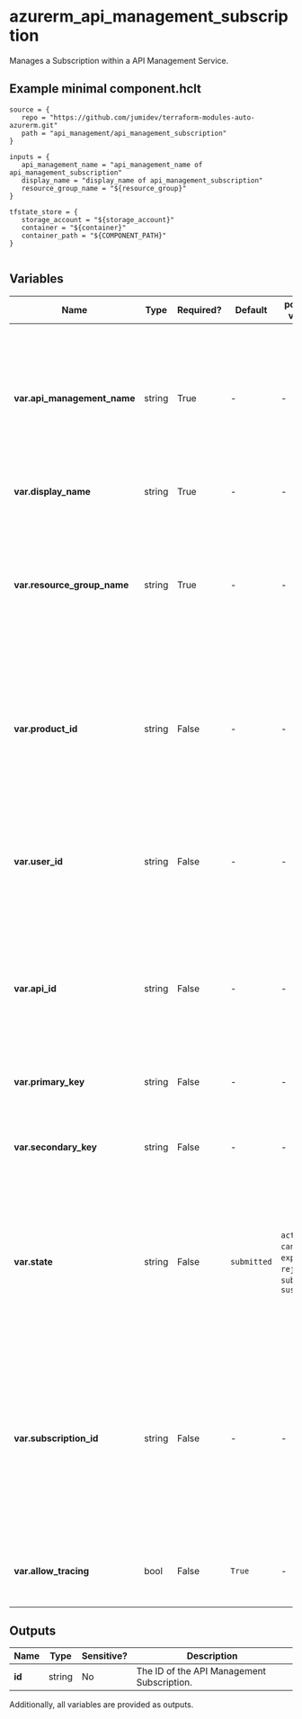 # azurerm_api_management_subscription

Manages a Subscription within a API Management Service.

## Example minimal component.hclt

```hcl
source = {
   repo = "https://github.com/jumidev/terraform-modules-auto-azurerm.git" 
   path = "api_management/api_management_subscription" 
}

inputs = {
   api_management_name = "api_management_name of api_management_subscription" 
   display_name = "display_name of api_management_subscription" 
   resource_group_name = "${resource_group}" 
}

tfstate_store = {
   storage_account = "${storage_account}" 
   container = "${container}" 
   container_path = "${COMPONENT_PATH}" 
}


```

## Variables

| Name | Type | Required? |  Default  |  possible values |  Description |
| ---- | ---- | --------- |  ----------- | ----------- | ----------- |
| **var.api_management_name** | string | True | -  |  -  |  The name of the API Management Service where this Subscription should be created. Changing this forces a new resource to be created. | 
| **var.display_name** | string | True | -  |  -  |  The display name of this Subscription. | 
| **var.resource_group_name** | string | True | -  |  -  |  The name of the Resource Group in which the API Management Service exists. Changing this forces a new resource to be created. | 
| **var.product_id** | string | False | -  |  -  |  The ID of the Product which should be assigned to this Subscription. Changing this forces a new resource to be created. | 
| **var.user_id** | string | False | -  |  -  |  The ID of the User which should be assigned to this Subscription. Changing this forces a new resource to be created. | 
| **var.api_id** | string | False | -  |  -  |  The ID of the API which should be assigned to this Subscription. Changing this forces a new resource to be created. | 
| **var.primary_key** | string | False | -  |  -  |  The primary subscription key to use for the subscription. | 
| **var.secondary_key** | string | False | -  |  -  |  The secondary subscription key to use for the subscription. | 
| **var.state** | string | False | `submitted`  |  `active`, `cancelled`, `expired`, `rejected`, `submitted`, `suspended`  |  The state of this Subscription. Possible values are `active`, `cancelled`, `expired`, `rejected`, `submitted` and `suspended`. Defaults to `submitted`. | 
| **var.subscription_id** | string | False | -  |  -  |  An Identifier which should used as the ID of this Subscription. If not specified a new Subscription ID will be generated. Changing this forces a new resource to be created. | 
| **var.allow_tracing** | bool | False | `True`  |  -  |  Determines whether tracing can be enabled. Defaults to `true`. | 



## Outputs

| Name | Type | Sensitive? | Description |
| ---- | ---- | --------- | --------- |
| **id** | string | No  | The ID of the API Management Subscription. | 

Additionally, all variables are provided as outputs.
